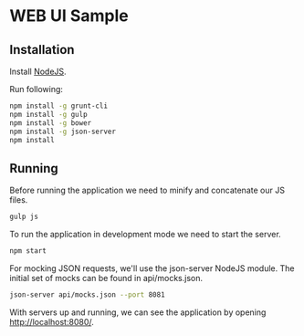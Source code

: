 WEB UI Sample
=============

Installation
------------

Install [NodeJS](http://nodejs.org/).

Run following:

```bash
npm install -g grunt-cli
npm install -g gulp
npm install -g bower
npm install -g json-server
npm install
```

Running
-------

Before running the application we need to minify and concatenate our JS files.

```bash
gulp js
```

To run the application in development mode we need to start the server.

```bash
npm start
```

For mocking JSON requests, we'll use the json-server NodeJS module. The initial set of mocks can be found in api/mocks.json.

```bash
json-server api/mocks.json --port 8081
```

With servers up and running, we can see the application by opening [http://localhost:8080/](http://localhost:8080/).
